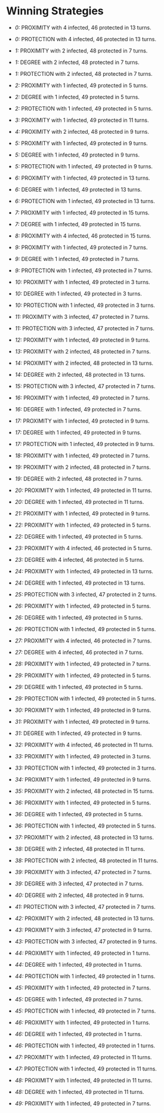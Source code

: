 # Winning Strategies

* _0:_ PROXIMITY with 4 infected, 46 protected in 13 turns.


* _0:_ PROTECTION with 4 infected, 46 protected in 13 turns.


* _1:_ PROXIMITY with 2 infected, 48 protected in 7 turns.


* _1:_ DEGREE with 2 infected, 48 protected in 7 turns.


* _1:_ PROTECTION with 2 infected, 48 protected in 7 turns.


* _2:_ PROXIMITY with 1 infected, 49 protected in 5 turns.


* _2:_ DEGREE with 1 infected, 49 protected in 5 turns.


* _2:_ PROTECTION with 1 infected, 49 protected in 5 turns.


* _3:_ PROXIMITY with 1 infected, 49 protected in 11 turns.


* _4:_ PROXIMITY with 2 infected, 48 protected in 9 turns.


* _5:_ PROXIMITY with 1 infected, 49 protected in 9 turns.


* _5:_ DEGREE with 1 infected, 49 protected in 9 turns.


* _5:_ PROTECTION with 1 infected, 49 protected in 9 turns.


* _6:_ PROXIMITY with 1 infected, 49 protected in 13 turns.


* _6:_ DEGREE with 1 infected, 49 protected in 13 turns.


* _6:_ PROTECTION with 1 infected, 49 protected in 13 turns.


* _7:_ PROXIMITY with 1 infected, 49 protected in 15 turns.


* _7:_ DEGREE with 1 infected, 49 protected in 15 turns.


* _8:_ PROXIMITY with 4 infected, 46 protected in 15 turns.


* _9:_ PROXIMITY with 1 infected, 49 protected in 7 turns.


* _9:_ DEGREE with 1 infected, 49 protected in 7 turns.


* _9:_ PROTECTION with 1 infected, 49 protected in 7 turns.


* _10:_ PROXIMITY with 1 infected, 49 protected in 3 turns.


* _10:_ DEGREE with 1 infected, 49 protected in 3 turns.


* _10:_ PROTECTION with 1 infected, 49 protected in 3 turns.


* _11:_ PROXIMITY with 3 infected, 47 protected in 7 turns.


* _11:_ PROTECTION with 3 infected, 47 protected in 7 turns.


* _12:_ PROXIMITY with 1 infected, 49 protected in 9 turns.


* _13:_ PROXIMITY with 2 infected, 48 protected in 7 turns.


* _14:_ PROXIMITY with 2 infected, 48 protected in 13 turns.


* _14:_ DEGREE with 2 infected, 48 protected in 13 turns.


* _15:_ PROTECTION with 3 infected, 47 protected in 7 turns.


* _16:_ PROXIMITY with 1 infected, 49 protected in 7 turns.


* _16:_ DEGREE with 1 infected, 49 protected in 7 turns.


* _17:_ PROXIMITY with 1 infected, 49 protected in 9 turns.


* _17:_ DEGREE with 1 infected, 49 protected in 9 turns.


* _17:_ PROTECTION with 1 infected, 49 protected in 9 turns.


* _18:_ PROXIMITY with 1 infected, 49 protected in 7 turns.


* _19:_ PROXIMITY with 2 infected, 48 protected in 7 turns.


* _19:_ DEGREE with 2 infected, 48 protected in 7 turns.


* _20:_ PROXIMITY with 1 infected, 49 protected in 11 turns.


* _20:_ DEGREE with 1 infected, 49 protected in 11 turns.


* _21:_ PROXIMITY with 1 infected, 49 protected in 9 turns.


* _22:_ PROXIMITY with 1 infected, 49 protected in 5 turns.


* _22:_ DEGREE with 1 infected, 49 protected in 5 turns.


* _23:_ PROXIMITY with 4 infected, 46 protected in 5 turns.


* _23:_ DEGREE with 4 infected, 46 protected in 5 turns.


* _24:_ PROXIMITY with 1 infected, 49 protected in 13 turns.


* _24:_ DEGREE with 1 infected, 49 protected in 13 turns.


* _25:_ PROTECTION with 3 infected, 47 protected in 2 turns.


* _26:_ PROXIMITY with 1 infected, 49 protected in 5 turns.


* _26:_ DEGREE with 1 infected, 49 protected in 5 turns.


* _26:_ PROTECTION with 1 infected, 49 protected in 5 turns.


* _27:_ PROXIMITY with 4 infected, 46 protected in 7 turns.


* _27:_ DEGREE with 4 infected, 46 protected in 7 turns.


* _28:_ PROXIMITY with 1 infected, 49 protected in 7 turns.


* _29:_ PROXIMITY with 1 infected, 49 protected in 5 turns.


* _29:_ DEGREE with 1 infected, 49 protected in 5 turns.


* _29:_ PROTECTION with 1 infected, 49 protected in 5 turns.


* _30:_ PROXIMITY with 1 infected, 49 protected in 9 turns.


* _31:_ PROXIMITY with 1 infected, 49 protected in 9 turns.


* _31:_ DEGREE with 1 infected, 49 protected in 9 turns.


* _32:_ PROXIMITY with 4 infected, 46 protected in 11 turns.


* _33:_ PROXIMITY with 1 infected, 49 protected in 3 turns.


* _33:_ PROTECTION with 1 infected, 49 protected in 3 turns.


* _34:_ PROXIMITY with 1 infected, 49 protected in 9 turns.


* _35:_ PROXIMITY with 2 infected, 48 protected in 15 turns.


* _36:_ PROXIMITY with 1 infected, 49 protected in 5 turns.


* _36:_ DEGREE with 1 infected, 49 protected in 5 turns.


* _36:_ PROTECTION with 1 infected, 49 protected in 5 turns.


* _37:_ PROXIMITY with 2 infected, 48 protected in 13 turns.


* _38:_ DEGREE with 2 infected, 48 protected in 11 turns.


* _38:_ PROTECTION with 2 infected, 48 protected in 11 turns.


* _39:_ PROXIMITY with 3 infected, 47 protected in 7 turns.


* _39:_ DEGREE with 3 infected, 47 protected in 7 turns.


* _40:_ DEGREE with 2 infected, 48 protected in 9 turns.


* _41:_ PROTECTION with 3 infected, 47 protected in 7 turns.


* _42:_ PROXIMITY with 2 infected, 48 protected in 13 turns.


* _43:_ PROXIMITY with 3 infected, 47 protected in 9 turns.


* _43:_ PROTECTION with 3 infected, 47 protected in 9 turns.


* _44:_ PROXIMITY with 1 infected, 49 protected in 1 turns.


* _44:_ DEGREE with 1 infected, 49 protected in 1 turns.


* _44:_ PROTECTION with 1 infected, 49 protected in 1 turns.


* _45:_ PROXIMITY with 1 infected, 49 protected in 7 turns.


* _45:_ DEGREE with 1 infected, 49 protected in 7 turns.


* _45:_ PROTECTION with 1 infected, 49 protected in 7 turns.


* _46:_ PROXIMITY with 1 infected, 49 protected in 1 turns.


* _46:_ DEGREE with 1 infected, 49 protected in 1 turns.


* _46:_ PROTECTION with 1 infected, 49 protected in 1 turns.


* _47:_ PROXIMITY with 1 infected, 49 protected in 11 turns.


* _47:_ PROTECTION with 1 infected, 49 protected in 11 turns.


* _48:_ PROXIMITY with 1 infected, 49 protected in 11 turns.


* _48:_ DEGREE with 1 infected, 49 protected in 11 turns.


* _49:_ PROXIMITY with 1 infected, 49 protected in 7 turns.


